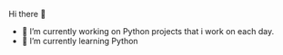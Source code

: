  Hi there 👋

- 🔭 I’m currently working on Python projects that i work on each day.
- 🌱 I’m currently learning Python
